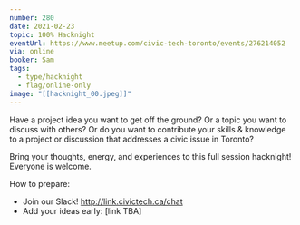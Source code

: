 ```yaml
---
number: 280
date: 2021-02-23
topic: 100% Hacknight
eventUrl: https://www.meetup.com/civic-tech-toronto/events/276214052
via: online
booker: Sam
tags:
  - type/hacknight
  - flag/online-only
image: "[[hacknight_00.jpeg]]"
---
```

Have a project idea you want to get off the ground? Or a topic you want to discuss with others? Or do you want to contribute your skills & knowledge to a project or discussion that addresses a civic issue in Toronto?

Bring your thoughts, energy, and experiences to this full session hacknight! Everyone is welcome.

How to prepare:
- Join our Slack! http://link.civictech.ca/chat
- Add your ideas early: [link TBA]
